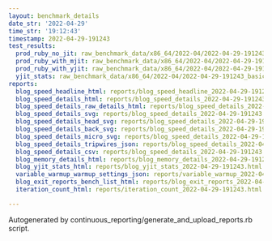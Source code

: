 ```yaml
---
layout: benchmark_details
date_str: '2022-04-29'
time_str: '19:12:43'
timestamp: 2022-04-29-191243
test_results:
  prod_ruby_no_jit: raw_benchmark_data/x86_64/2022-04/2022-04-29-191243_basic_benchmark_prod_ruby_no_jit.json
  prod_ruby_with_mjit: raw_benchmark_data/x86_64/2022-04/2022-04-29-191243_basic_benchmark_prod_ruby_with_mjit.json
  prod_ruby_with_yjit: raw_benchmark_data/x86_64/2022-04/2022-04-29-191243_basic_benchmark_prod_ruby_with_yjit.json
  yjit_stats: raw_benchmark_data/x86_64/2022-04/2022-04-29-191243_basic_benchmark_yjit_stats.json
reports:
  blog_speed_headline_html: reports/blog_speed_headline_2022-04-29-191243.html
  blog_speed_details_html: reports/blog_speed_details_2022-04-29-191243.html
  blog_speed_details_raw_details_html: reports/blog_speed_details_2022-04-29-191243.raw_details.html
  blog_speed_details_svg: reports/blog_speed_details_2022-04-29-191243.svg
  blog_speed_details_head_svg: reports/blog_speed_details_2022-04-29-191243.head.svg
  blog_speed_details_back_svg: reports/blog_speed_details_2022-04-29-191243.back.svg
  blog_speed_details_micro_svg: reports/blog_speed_details_2022-04-29-191243.micro.svg
  blog_speed_details_tripwires_json: reports/blog_speed_details_2022-04-29-191243.tripwires.json
  blog_speed_details_csv: reports/blog_speed_details_2022-04-29-191243.csv
  blog_memory_details_html: reports/blog_memory_details_2022-04-29-191243.html
  blog_yjit_stats_html: reports/blog_yjit_stats_2022-04-29-191243.html
  variable_warmup_warmup_settings_json: reports/variable_warmup_2022-04-29-191243.warmup_settings.json
  blog_exit_reports_bench_list_html: reports/blog_exit_reports_2022-04-29-191243.bench_list.html
  iteration_count_html: reports/iteration_count_2022-04-29-191243.html

---
```

Autogenerated by continuous_reporting/generate_and_upload_reports.rb script.
